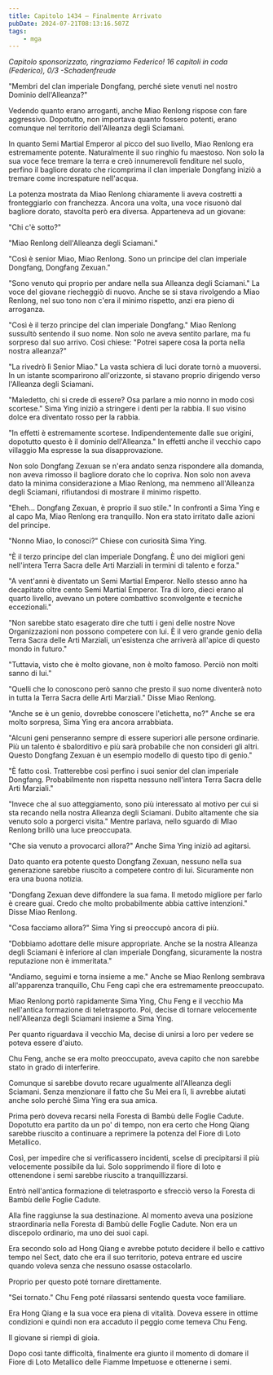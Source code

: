 ```yaml
---
title: Capitolo 1434 – Finalmente Arrivato
pubDate: 2024-07-21T08:13:16.507Z
tags:
    - mga
---
```



<em>Capitolo sponsorizzato, ringraziamo Federico!
16 capitoli in coda (Federico), 0/3
-Schadenfreude</em>


"Membri del clan imperiale Dongfang, perché siete venuti nel nostro Dominio dell'Alleanza?"


Vedendo quanto erano arroganti, anche Miao Renlong rispose con fare aggressivo. Dopotutto, non importava quanto fossero potenti, erano comunque nel territorio dell'Alleanza degli Sciamani.


In quanto Semi Martial Emperor al picco del suo livello, Miao Renlong era estremamente potente. Naturalmente il suo ringhio fu maestoso. Non solo la sua voce fece tremare la terra e creò innumerevoli fenditure nel suolo, perfino il bagliore dorato che ricomprima il clan imperiale Dongfang iniziò a tremare come increspature nell'acqua.


La potenza mostrata da Miao Renlong chiaramente li aveva costretti a fronteggiarlo con franchezza. Ancora una volta, una voce risuonò dal bagliore dorato, stavolta però era diversa. Apparteneva ad un giovane:


"Chi c'è sotto?"


"Miao Renlong dell'Alleanza degli Sciamani."


"Così è senior Miao, Miao Renlong. Sono un principe del clan imperiale Dongfang, Dongfang Zexuan."


"Sono venuto qui proprio per andare nella sua Alleanza degli Sciamani." La voce del giovane riecheggiò di nuovo. Anche se si stava rivolgendo a Miao Renlong, nel suo tono non c'era il minimo rispetto, anzi era pieno di arroganza.


"Così è il terzo principe del clan imperiale Dongfang." Miao Renlong sussultò sentendo il suo nome. Non solo ne aveva sentito parlare, ma fu sorpreso dal suo arrivo. Così chiese: "Potrei sapere cosa la porta nella nostra alleanza?"


"La rivedrò lì Senior Miao." La vasta schiera di luci dorate tornò a muoversi. In un istante scomparirono all'orizzonte, si stavano proprio dirigendo verso l'Alleanza degli Sciamani.


"Maledetto, chi si crede di essere? Osa parlare a mio nonno in modo così scortese." Sima Ying iniziò a stringere i denti per la rabbia. Il suo visino dolce era diventato rosso per la rabbia.


"In effetti è estremamente scortese. Indipendentemente dalle sue origini, dopotutto questo è il dominio dell'Alleanza." In effetti anche il vecchio capo villaggio Ma espresse la sua disapprovazione.


Non solo Dongfang Zexuan se n'era andato senza rispondere alla domanda, non aveva rimosso il bagliore dorato che lo copriva. Non solo non aveva dato la minima considerazione a Miao Renlong, ma nemmeno all'Alleanza degli Sciamani, rifiutandosi di mostrare il minimo rispetto.


"Eheh... Dongfang Zexuan, è proprio il suo stile." In confronti a Sima Ying e al capo Ma, Miao Renlong era tranquillo. Non era stato irritato dalle azioni del principe.


"Nonno Miao, lo conosci?" Chiese con curiosità Sima Ying.


"È il terzo principe del clan imperiale Dongfang. È uno dei migliori geni nell'intera Terra Sacra delle Arti Marziali in termini di talento e forza."


"A vent'anni è diventato un Semi Martial Emperor. Nello stesso anno ha decapitato oltre cento Semi Martial Emperor. Tra di loro, dieci erano al quarto livello, avevano un potere combattivo sconvolgente e tecniche eccezionali."


"Non sarebbe stato esagerato dire che tutti i geni delle nostre Nove Organizzazioni non possono competere con lui. È il vero grande genio della Terra Sacra delle Arti Marziali, un'esistenza che arriverà all'apice di questo mondo in futuro."


"Tuttavia, visto che è molto giovane, non è molto famoso. Perciò non molti sanno di lui."


"Quelli che lo conoscono però sanno che presto il suo nome diventerà noto in tutta la Terra Sacra delle Arti Marziali." Disse Miao Renlong.


"Anche se è un genio, dovrebbe conoscere l'etichetta, no?" Anche se era molto sorpresa, Sima Ying era ancora arrabbiata.


"Alcuni geni penseranno sempre di essere superiori alle persone ordinarie. Più un talento è sbalorditivo e più sarà probabile che non consideri gli altri. Questo Dongfang Zexuan è un esempio modello di questo tipo di genio."


"È fatto così. Tratterebbe così perfino i suoi senior del clan imperiale Dongfang. Probabilmente non rispetta nessuno nell'intera Terra Sacra delle Arti Marziali."


"Invece che al suo atteggiamento, sono più interessato al motivo per cui si sta recando nella nostra Alleanza degli Sciamani. Dubito altamente che sia venuto solo a porgerci visita." Mentre parlava, nello sguardo di MIao Renlong brillò una luce preoccupata.


"Che sia venuto a provocarci allora?" Anche Sima Ying iniziò ad agitarsi.


Dato quanto era potente questo Dongfang Zexuan, nessuno nella sua generazione sarebbe riuscito a competere contro di lui. Sicuramente non era una buona notizia.


"Dongfang Zexuan deve diffondere la sua fama. Il metodo migliore per farlo è creare guai. Credo che molto probabilmente abbia cattive intenzioni." Disse Miao Renlong.


"Cosa facciamo allora?" Sima Ying si preoccupò ancora di più.


"Dobbiamo adottare delle misure appropriate. Anche se la nostra Alleanza degli Sciamani è inferiore al clan imperiale Dongfang, sicuramente la nostra reputazione non è immeritata."


"Andiamo, seguimi e torna insieme a me." Anche se Miao Renlong sembrava all'apparenza tranquillo, Chu Feng capì che era estremamente preoccupato.


Miao Renlong portò rapidamente Sima Ying, Chu Feng e il vecchio Ma nell'antica formazione di teletrasporto. Poi, decise di tornare velocemente nell'Alleanza degli Sciamani insieme a Sima Ying.


Per quanto riguardava il vecchio Ma, decise di unirsi a loro per vedere se poteva essere d'aiuto.


Chu Feng, anche se era molto preoccupato, aveva capito che non sarebbe stato in grado di interferire.


Comunque si sarebbe dovuto recare ugualmente all'Alleanza degli Sciamani. Senza menzionare il fatto che Su Mei era lì, li avrebbe aiutati anche solo perché Sima Ying era sua amica.


Prima però doveva recarsi nella Foresta di Bambù delle Foglie Cadute. Dopotutto era partito da un po' di tempo, non era certo che Hong Qiang sarebbe riuscito a continuare a reprimere la potenza del Fiore di Loto Metallico.


Così, per impedire che si verificassero incidenti, scelse di precipitarsi il più velocemente possibile da lui. Solo sopprimendo il fiore di loto e ottenendone i semi sarebbe riuscito a tranquillizzarsi.


Entrò nell'antica formazione di teletrasporto e sfrecciò verso la Foresta di Bambù delle Foglie Cadute.


Alla fine raggiunse la sua destinazione. Al momento aveva una posizione straordinaria nella Foresta di Bambù delle Foglie Cadute. Non era un discepolo ordinario, ma uno dei suoi capi.


Era secondo solo ad Hong Qiang e avrebbe potuto decidere il bello e cattivo tempo nel Sect, dato che era il suo territorio, poteva entrare ed uscire quando voleva senza che nessuno osasse ostacolarlo.


Proprio per questo poté tornare direttamente.


"Sei tornato." Chu Feng poté rilassarsi sentendo questa voce familiare.


Era Hong Qiang e la sua voce era piena di vitalità. Doveva essere in ottime condizioni e quindi non era accaduto il peggio come temeva Chu Feng.


Il giovane si riempì di gioia.


Dopo così tante difficoltà, finalmente era giunto il momento di domare il Fiore di Loto Metallico delle Fiamme Impetuose e ottenerne i semi.
                                


                                



